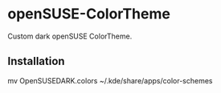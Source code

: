 # openSUSE-ColorTheme
Custom dark openSUSE ColorTheme.

## Installation
mv OpenSUSEDARK.colors ~/.kde/share/apps/color-schemes
